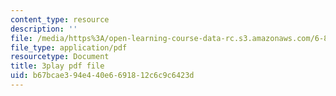 ```yaml
---
content_type: resource
description: ''
file: /media/https%3A/open-learning-course-data-rc.s3.amazonaws.com/6-849-geometric-folding-algorithms-linkages-origami-polyhedra-fall-2012/b67bcae394e440e6691812c6c9c6423d_ylQ5-9f5KIs.pdf
file_type: application/pdf
resourcetype: Document
title: 3play pdf file
uid: b67bcae3-94e4-40e6-6918-12c6c9c6423d
---
```

